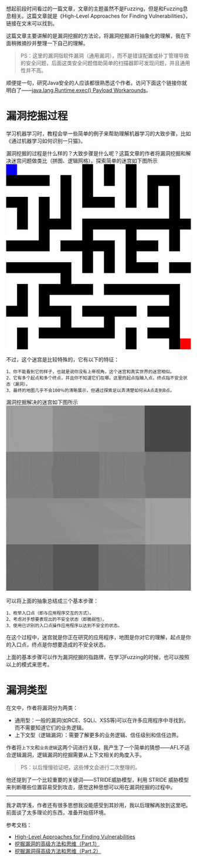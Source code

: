 
想起前段时间看过的一篇文章，文章的主题虽然不是Fuzzing，但是和Fuzzing息息相关。这篇文章就是《High-Level Approaches for Finding Vulnerabilities》，链接在文末可以找到。

这篇文章主要讲解的是漏洞挖掘的方法论，将漏洞挖掘进行抽象化的理解，我在下面稍微摘抄并整理一下自己的理解。
> PS：这里的漏洞指软件漏洞（通用漏洞），而不是错误配置或补丁管理导致的安全问题，后面这类安全问题借助简单的扫描器即可发现问题，并且通用性并不高。

顺便提一句，研究Java安全的人应该都很熟悉这个作者。访问下面这个链接你就明白了——[java.lang.Runtime.exec() Payload Workarounds](https://www.jackson-t.ca/runtime-exec-payloads.html)。

# 漏洞挖掘过程

学习机器学习时，教程会举一些简单的例子来帮助理解机器学习的大致步骤，比如《通过机器学习如何识别一只猫》。

漏洞挖掘的过程是什么样的？大致步骤是什么呢？这篇文章的作者将漏洞挖掘和解决迷宫问题做类比（拼图、逻辑网格）。探索简单的迷宫如下图所示
![](./images/2.gif)

不过，这个迷宫是比较特殊的，它有以下的特征：
```
1、你不能看到它的样子，也就是说你没有上帝视角，这个迷宫和真实世界的迷宫相似。
2、它有多个起点和多个终点，并且你不知道它们在哪。这里的起点指输入点，终点指不安全状态（漏洞）。
3、最终的地图几乎不会100％的清晰展示，但通过探索足以弄清楚如何从A点走到B点。
```
漏洞挖掘解决的迷宫如下图所示
![](./images/3.gif)

可以将上面的抽象总结成三个基本步骤：
```
1、枚举入口点（即与应用程序交互的方式）。
2、考虑对手想要表现出的不安全状态（即脆弱性）。
3、使用已识别的入口点操作应用程序以达到不安全的状态。
```
在这个过程中，迷宫就是你正在研究的应用程序，地图是你对它的理解，起点是你的入口点，终点是你想要造成的不安全状态。

上面的基本步骤可以作为漏洞挖掘的指路牌，在学习Fuzzing的时候，也可以按照以上的模式来思考。


# 漏洞类型

在文中，作者将漏洞分为两类：
- 通用型：一般的漏洞(如RCE、SQLi、XSS等)可以在许多应用程序中寻找到，而不需要知道它们的业务逻辑。
- 上下文型（逻辑漏洞）：需要了解更多的业务逻辑、信任级别和信任边界。

作者将`上下文`和`业务逻辑`这两个词进行关联，我产生了一个简单的猜想——AFL不适合逻辑漏洞，逻辑漏洞的挖掘需要从上下文相关的角度入手。
> PS：以后慢慢验证吧，这些博文会进行二次整理的。

他还提到了一个比较重要的关键词——STRIDE威胁模型，利用 STRIDE 威胁模型来判断哪些位置容易受到攻击，感觉这种思想可以用在漏洞挖掘的过程中。

---

我才疏学浅，作者还有很多思想我没能感受到其妙用，我以后理解再放到这里吧。前面谈了太多理论的东西，准备开始搭环境。


参考文档：
- [High-Level Approaches for Finding Vulnerabilities](https://www.jackson-t.ca/finding-vulnerabilities.html)
- [挖掘漏洞的高级方法和思维（Part.1）](https://www.4hou.com/index.php/posts/YWqY)
- [挖掘漏洞得高级方法和思维（Part.2）](https://zhuanlan.zhihu.com/p/30982733)